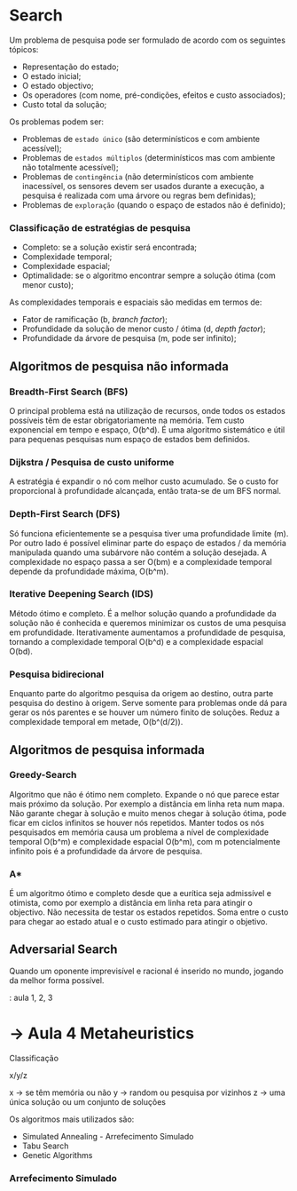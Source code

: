# Search

Um problema de pesquisa pode ser formulado de acordo com os seguintes tópicos:

- Representação do estado;
- O estado inicial;
- O estado objectivo;
- Os operadores (com nome, pré-condições, efeitos e custo associados);
- Custo total da solução;

Os problemas podem ser:

- Problemas de `estado único` (são determinísticos e com ambiente acessível);
- Problemas de `estados múltiplos` (determinísticos mas com ambiente não totalmente acessível);
- Problemas de `contingência` (não determinísticos com ambiente inacessível, os sensores devem ser usados durante a execução, a pesquisa é realizada com uma árvore ou regras bem definidas);
- Problemas de `exploração` (quando o espaço de estados não é definido);

### Classificação de estratégias de pesquisa

- Completo: se a solução existir será encontrada;
- Complexidade temporal;
- Complexidade espacial;
- Optimalidade: se o algoritmo encontrar sempre a solução ótima (com menor custo);

As complexidades temporais e espaciais são medidas em termos de:
- Fator de ramificação (b, *branch factor*);
- Profundidade da solução de menor custo / ótima (d, *depth factor*);
- Profundidade da árvore de pesquisa (m, pode ser infinito);

## Algoritmos de pesquisa não informada

### Breadth-First Search (BFS)

O principal problema está na utilização de recursos, onde todos os estados possíveis têm de estar obrigatoriamente na memória. Tem custo exponencial em tempo e espaço, O(b^d). É uma algoritmo sistemático e útil para pequenas pesquisas num espaço de estados bem definidos.

### Dijkstra / Pesquisa de custo uniforme

A estratégia é expandir o nó com melhor custo acumulado. Se o custo for proporcional à profundidade alcançada, então trata-se de um BFS normal.

### Depth-First Search (DFS)

Só funciona eficientemente se a pesquisa tiver uma profundidade limite (m). Por outro lado é possível eliminar parte do espaço de estados / da memória manipulada quando uma subárvore não contém a solução desejada. A complexidade no espaço passa a ser O(bm) e a complexidade temporal depende da profundidade máxima, O(b^m).

### Iterative Deepening Search (IDS)

Método ótimo e completo. É a melhor solução quando a profundidade da solução não é conhecida e queremos minimizar os custos de uma pesquisa em profundidade. Iterativamente aumentamos a profundidade de pesquisa, tornando a complexidade temporal O(b^d) e a complexidade espacial O(bd).

### Pesquisa bidirecional

Enquanto parte do algoritmo pesquisa da origem ao destino, outra parte pesquisa do destino à origem. Serve somente para problemas onde dá para gerar os nós parentes e se houver um número finito de soluções. Reduz a complexidade temporal em metade, O(b^(d/2)).

## Algoritmos de pesquisa informada

### Greedy-Search

Algoritmo que não é ótimo nem completo. Expande o nó que parece estar mais próximo da solução. Por exemplo a distância em linha reta num mapa. Não garante chegar à solução e muito menos chegar à solução ótima, pode ficar em ciclos infinitos se houver nós repetidos. Manter todos os nós pesquisados em memória causa um problema a nível de complexidade temporal O(b^m) e complexidade espacial O(b^m), com m potencialmente infinito pois é a profundidade da árvore de pesquisa. 

### A*

É um algoritmo ótimo e completo desde que a eurítica seja admissível e otimista, como por exemplo a distância em linha reta para atingir o objectivo. Não necessita de testar os estados repetidos. Soma entre o custo para chegar ao estado atual e o custo estimado para atingir o objetivo. 



## Adversarial Search

Quando um oponente imprevisível e racional é inserido no mundo, jogando da melhor forma possível.

<TODO>: aula 1, 2, 3

# -> Aula 4 Metaheuristics

Classificação

x/y/z

x -> se têm memória ou não
y -> random ou pesquisa por vizinhos
z -> uma única solução ou um conjunto de soluções

Os algoritmos mais utilizados são:
- Simulated Annealing - Arrefecimento Simulado
- Tabu Search
- Genetic Algorithms

### Arrefecimento Simulado


